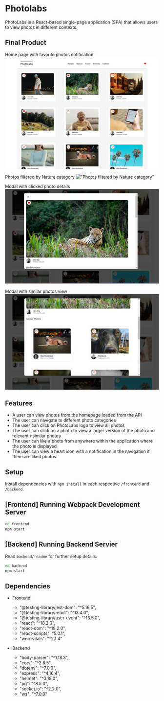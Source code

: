 # Photolabs
PhotoLabs is a React-based single-page application (SPA) that allows users to view photos in different contexts.

## Final Product
Home page with favorite photos notification 
!["Home page with favorite photos notification"](docs/home_page.png)


Photos filtered by Nature category
!["Photos filtered by Nature category"](docs/active-topic.png)

Modal with clicked photo details 
!["Modal with clicked photo details"](docs/modal.png)

Modal with similar photos view
!["Modal with clicked photo details"](docs/modal_similar_photos.png)


## Features
* A user can view photos from the homepage loaded from the API
* The user can navigate to different photo categories
* The user can click on PhotoLabs logo to view all photos 
* The user can click on a photo to view a larger version of the photo and relevant / similar photos
* The user can like a photo from anywhere within the application where the photo is displayed
* The user can view a heart icon with a notification in the navigation if there are liked photos

## Setup

Install dependencies with `npm install` in each respective `/frontend` and `/backend`.

## [Frontend] Running Webpack Development Server

```sh
cd frontend
npm start
```

## [Backend] Running Backend Servier

Read `backend/readme` for further setup details.

```sh
cd backend
npm start
```
## Dependencies
* Frontend: 
  * "@testing-library/jest-dom": "^5.16.5",
  *  "@testing-library/react": "^13.4.0",
  * "@testing-library/user-event": "^13.5.0",
  * "react": "^18.2.0",
  * "react-dom": "^18.2.0",
  * "react-scripts": "5.0.1",
  * "web-vitals": "^2.1.4"

* Backend
  * "body-parser": "^1.18.3",
  * "cors": "^2.8.5",
  * "dotenv": "^7.0.0",
  * "express": "^4.16.4",
  * "helmet": "^3.18.0",
  * "pg": "^8.5.0",
  * "socket.io": "^2.2.0",
  * "ws": "^7.0.0"

